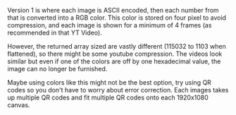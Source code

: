 Version 1 is where each image is ASCII encoded, then each number from that is converted into a RGB color. This color is stored on four pixel to avoid compression, and each image is shown for a minimum of 4 frames (as recommended in that YT Video).

However, the returned array sized are vastly different (115032 to 1103 when flattened), so there might be some youtube compression. The videos look similar but even if one of the colors are off by one hexadecimal value, the image can no longer be furnished.

Maybe using colors like this might not be the best option, try using QR codes so you don't have to worry about error correction. Each images takes up multiple QR codes and fit multiple QR codes onto each 1920x1080 canvas.

